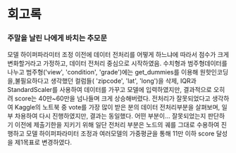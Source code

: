 # 회고록
### 주말을 날린 나에게 바치는 추모문
모델 하이퍼파라미터 조정 이전에 데이터 전처리를 어떻게 하느냐에 따라서 점수가 크게 변화할거라고 가정하고, 데이터 전처리 중심으로 시작하였음. 수치형과 범주형데이터를 나누고 범주형('view', 'condition', 'grade')에는 get_dummies를 이용해 원핫인코딩을,불필요하다고 생각했던 컬럼들( 'zipcode', 'lat', 'long')을 삭제, IQR과 StandardScaler를 사용하여 데이터를 가꾸고 모델에 입력하였지만, 결과적으로 오히려 score는 40만~60만을 넘나들며 크게 상승해버렸다. 전처리가 잘못되었다고 생각하여 Kaggle의 노트북 중 vote를 가장 많이 받은 분의 데이터 전처리부분을 살펴보며, 일부 차용하여 다시 진행하였지만, 결과는 동일했다. 어떤 부분이... 잘못되었는지 판단하기 이전에 제출기한을 지키기 위해 일단 전처리 부분은 노드의 궤를 그대로 수용하여 진행하고 모델 하이퍼파라미터 조정과 여러모델의 가중평균을 통해 11만 이하 score 달성을 제1목표로 변경하였다.
